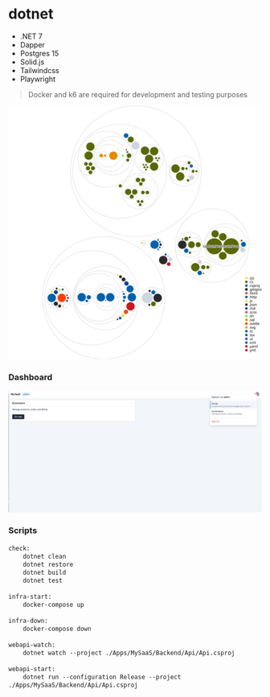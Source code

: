 # dotnet

- .NET 7
- Dapper
- Postgres 15
- Solid.js
- Tailwindcss
- Playwright

> Docker and k6 are required for development and testing purposes

![Visualization of the codebase](./Public/diagram.svg)

### Dashboard

![screenshot](./Public/admin.png)

### Scripts

```make
check:
	dotnet clean
	dotnet restore
	dotnet build
	dotnet test

infra-start:
	docker-compose up

infra-down:
	docker-compose down

webapi-watch:
	dotnet watch --project ./Apps/MySaaS/Backend/Api/Api.csproj

webapi-start:
	dotnet run --configuration Release --project ./Apps/MySaaS/Backend/Api/Api.csproj
```
